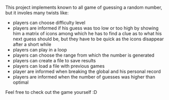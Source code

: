 This project implements known to all game of guessing a random number, but it involes many twists like:

-   players can choose difficulty level
-   players are informed if his guess was too low or too high by showing him a matrix of icons among which he has to find a clue as to what his next guess should be,
    but they have to be quick as the icons disappear after a short while 
-   players can play in a loop
-   players can choose the range from which the number is generated
-   players can create a file to save results
-   players can load a file with previous games
-   player are informed when breaking the global and his personal record
-   players are informed when the number of guesses was higher than optimal

Feel free to check out the game yourself :D
